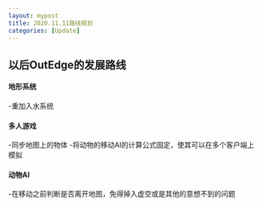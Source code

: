 ```yaml
---
layout: mypost
title: 2020.11.11路线规划
categories: [Update]
---
```


## 以后OutEdge的发展路线

#### 地形系统

-重加入水系统

#### 多人游戏

-同步地图上的物体
-将动物的移动AI的计算公式固定，使其可以在多个客户端上模拟

#### 动物AI

-在移动之前判断是否离开地图，免得掉入虚空或是其他的意想不到的问题
